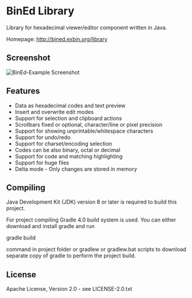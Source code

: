 BinEd Library
=============

Library for hexadecimal viewer/editor component written in Java.

Homepage: http://bined.exbin.org/library  

Screenshot
----------

![BinEd-Example Screenshot](images/example_screenshot.png?raw=true)

Features
--------

- Data as hexadecimal codes and text preview
- Insert and overwrite edit modes
- Support for selection and clipboard actions
- Scrollbars fixed or optional, character/line or pixel precision
- Support for showing unprintable/whitespace characters
- Support for undo/redo
- Support for charset/encoding selection
- Codes can be also binary, octal or decimal
- Support for code and matching highlighting
- Support for huge files
- Delta mode - Only changes are stored in memory

Compiling
---------

Java Development Kit (JDK) version 8 or later is required to build this project.

For project compiling Gradle 4.0 build system is used. You can either download and install gradle and run

  gradle build

command in project folder or gradlew or gradlew.bat scripts to download separate copy of gradle to perform the project build.

License
-------

Apache License, Version 2.0 - see LICENSE-2.0.txt  

